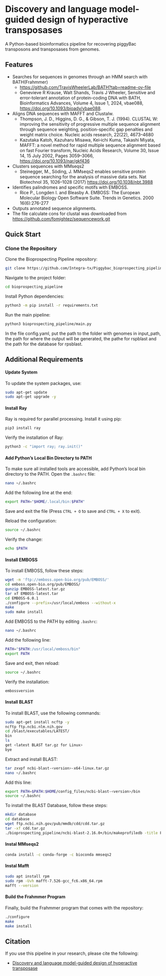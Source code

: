 # Discovery and language model-guided design of hyperactive transposases

A Python-based bioinformatics pipeline for recovering piggyBac transposons and transposases from genomes.

## Features
- Searches for sequences in genomes through an HMM search with BATH(Frahmmer)
  - [https://github.com/TravisWheelerLab/BATH?tab=readme-ov-file ](https://github.com/TravisWheelerLab/BATH.git)
  - Genevieve R Krause, Walt Shands, Travis J Wheeler, Sensitive and error-tolerant annotation of protein-coding DNA with BATH, Bioinformatics Advances, Volume 4, Issue 1, 2024, vbae088, https://doi.org/10.1093/bioadv/vbae088.
- Aligns DNA sequences with MAFFT and Clustalw.
  - Thompson, J. D., Higgins, D. G., & Gibson, T. J. (1994). CLUSTAL W: improving the sensitivity of progressive multiple sequence alignment through sequence weighting, position-specific gap penalties and weight matrix choice. Nucleic acids research, 22(22), 4673–4680
  - Kazutaka Katoh, Kazuharu Misawa, Kei‐ichi Kuma, Takashi Miyata, MAFFT: a novel method for rapid multiple sequence alignment based on fast Fourier transform, Nucleic Acids Research, Volume 30, Issue 14, 15 July 2002, Pages 3059–3066, https://doi.org/10.1093/nar/gkf436
- Clusters sequences with MMseqs2
  - Steinegger, M., Söding, J. MMseqs2 enables sensitive protein sequence searching for the analysis of massive data sets. Nat Biotechnol 35, 1026–1028 (2017) https://doi.org/10.1038/nbt.3988
- Identifies palindromes and specific motifs with EMBOSS.
  - Rice P., Longden I. and Bleasby A. EMBOSS: The European Molecular Biology Open Software Suite. Trends in Genetics. 2000 16(6):276-277 
- Outputs annotated sequence alignments.
- The file calculate cons for clustal was downloaded from https://github.com/fomightez/sequencework.git

## Quick Start

### Clone the Repository
Clone the Bioprospecting Pipeline repository:

```bash
git clone https://github.com/Integra-tx/Piggybac_bioprospecting_pipeline
```

Navigate to the project folder:

```bash
cd bioprospecting_pipeline
```

Install Python dependencies:

```bash
python3 -m pip install -r requirements.txt
```

Run the main pipeline:

```bash
python3 bioprospecting_pipeline/main.py
```
In the file config.yaml, put the path to the folder with genomes in input_path, the path for where the output will be generated, the pathe for rspblast and the path for the database for rpsblast. 

## Additional Requirements

#### Update System
To update the system packages, use:

```bash
sudo apt-get update
sudo apt-get upgrade -y
```

#### Install Ray
Ray is required for parallel processing. Install it using pip:

```bash
pip3 install ray
```

Verify the installation of Ray:

```bash
python3 -c "import ray; ray.init()"
```

#### Add Python’s Local Bin Directory to PATH
To make sure all installed tools are accessible, add Python’s local bin directory to the PATH. Open the `.bashrc` file:

```bash
nano ~/.bashrc
```

Add the following line at the end:

```bash
export PATH="$HOME/.local/bin:$PATH"
```

Save and exit the file (Press `CTRL + O` to save and `CTRL + X` to exit).

Reload the configuration:

```bash
source ~/.bashrc
```

Verify the change:

```bash
echo $PATH
```

#### Install EMBOSS
To install EMBOSS, follow these steps:

```bash
wget -m 'ftp://emboss.open-bio.org/pub/EMBOSS/'
cd emboss.open-bio.org/pub/EMBOSS/
gunzip EMBOSS-latest.tar.gz
tar xf EMBOSS-latest.tar
cd EMBOSS-6.0.1
./configure --prefix=/usr/local/emboss --without-x
make
sudo make install
```

Add EMBOSS to the PATH by editing `.bashrc`:

```bash
nano ~/.bashrc
```

Add the following line:

```bash
PATH="$PATH:/usr/local/emboss/bin"
export PATH
```

Save and exit, then reload:

```bash
source ~/.bashrc
```

Verify the installation:

```bash
embossversion
```

#### Install BLAST
To install BLAST, use the following commands:

```bash
sudo apt-get install ncftp -y
ncftp ftp.ncbi.nlm.nih.gov
cd /blast/executables/LATEST/
bin
ls
get <latest BLAST tar.gz for Linux>
bye
```

Extract and install BLAST:

```bash
tar zxvpf ncbi-blast-<version>-x64-linux.tar.gz
nano ~/.bashrc
```

Add this line:

```bash
export PATH=$PATH:$HOME/config_files/ncbi-blast-<version>/bin
source ~/.bashrc
```

To install the BLAST Database, follow these steps:

```bash
mkdir database
cd database
wget ftp.ncbi.nih.gov/pub/mmdb/cdd/cdd.tar.gz
tar -xf cdd.tar.gz
./bioprospecting_pipeline/ncbi-blast-2.16.0+/bin/makeprofiledb -title Pfam.v.26.0 -in Pfam.pn -out Pfam -threshold 9.82 -scale 100.0 -dbtype rps -index true
```
#### Instal MMseqs2
```bash
conda install -c conda-forge -c bioconda mmseqs2
```

#### Instal Mafft
```bash
sudo apt install rpm
sudo rpm -Uvh mafft-7.526-gcc_fc6.x86_64.rpm
mafft --version
```

#### Build the Frahmmer Program
Finally, build the Frahmmer program that comes with the repository:

```bash
./configure
make
make install
```

## Citation
If you use this pipeline in your research, please cite the following:

- [Discovery and language model-guided design of hyperactive transposase](https://doi.org/10.xxxx/piggybac) 
